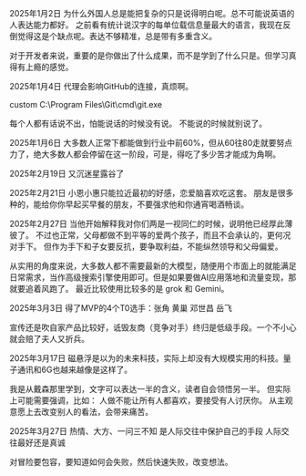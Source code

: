 2025年1月2日
为什么外国人总是能把复杂的只是说得明白呢。总不可能说英语的人表达能力都好。
之前看有统计说汉字的每单位载信息量最大的语言，我现在反倒觉得这是个缺点呢。表达不够精准，总是带有多重含义。

对于开发者来说，重要的是你做出了什么成果，而不是学到了什么只是。但学习真得有上瘾的感觉。

2025年1月4日
代理会影响GitHub的连接，真烦啊。

custom   C:\Program Files\Git\cmd\git.exe

每个人都有话说不出，怕能说话的时候没有说。
不能说的时候就别说了。

2025年1月6日
大多数人正常下都能做到行业中前60%，但从60往80走就要努点力了，绝大多数人都会停留在这一阶段，可是，得吃了多少苦才能成为角啊。

2025年2月19日
又沉迷星露谷了 

2025年2月21日
小恩小惠只能拉近最初的好感，恋爱脑喜欢吃这套。
朋友是很多种的，能给你你早起买早餐的朋友，不要强求他和你通宵喝酒畅谈。

2025年2月27日
当他开始解释我对你们两是一视同仁的时候，说明他已经厚此薄彼了。
不过也正常，父母都做不到平等的爱两个孩子，而且不会承认的，更何况对手下。
但作为手下和子女要反抗，要争取利益，不能纵然领导和父母偏爱。

从实用的角度来说，大多数人都不需要最新的大模型，随便用个市面上的就能满足日常需求，当作高级搜索引擎使用即可。但是如果要做AI应用落地和流量变现，那就要追着风跑了。
最近比较使用比较多的是 grok 和 Gemini。

2025年3月3日
得了MVP的4个T0选手：张角 黄巢 邓世昌 岳飞

宣传还是吹自家产品比较好，诋毁友商（竞争对手）终归是低级手段。一个不小心就会赔了夫人又折兵。

2025年3月17日
磁悬浮是以为的未来科技，实际上却没有大规模实用的科技。量子通讯和6G也越来越像是这样了。

我是从戴森那里学到，文字可以表达一半的含义，读者自会领悟另一半。
但实际上可能需要强调，比如： 人做不能让所有人都喜欢，要接受有人讨厌你。
从主观意愿上去改变别人的看法，会带来痛苦。

2025年3月27日
热情、大方、一问三不知 是人际交往中保护自己的手段
人际交往最好还是真诚

对冒险要包容，要知道如何会失败，然后快速失败，改变想法。